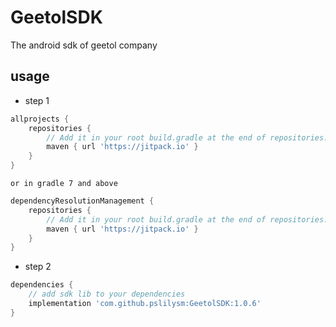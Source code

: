 # GeetolSDK
The android sdk of geetol company

## usage

* step 1
```groovy
allprojects {
    repositories {
        // Add it in your root build.gradle at the end of repositories:
        maven { url 'https://jitpack.io' }
    }
}
```
    or in gradle 7 and above
```groovy
dependencyResolutionManagement {
    repositories {
        // Add it in your root build.gradle at the end of repositories:
        maven { url 'https://jitpack.io' }
    }
}
```

* step 2
```groovy
dependencies {
    // add sdk lib to your dependencies
    implementation 'com.github.pslilysm:GeetolSDK:1.0.6'
}
```
